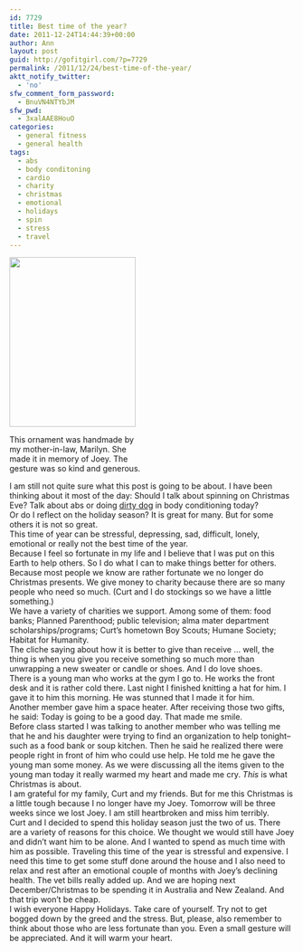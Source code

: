 ```yaml
---
id: 7729
title: Best time of the year?
date: 2011-12-24T14:44:39+00:00
author: Ann
layout: post
guid: http://gofitgirl.com/?p=7729
permalink: /2011/12/24/best-time-of-the-year/
aktt_notify_twitter:
  - 'no'
sfw_comment_form_password:
  - BnuVN4NTYbJM
sfw_pwd:
  - 3xalAAE8HouO
categories:
  - general fitness
  - general health
tags:
  - abs
  - body conditoning
  - cardio
  - charity
  - christmas
  - emotional
  - holidays
  - spin
  - stress
  - travel
---
```

<div id="attachment_7769" style="width: 233px" class="wp-caption alignleft">
  <a href="http://gofitgirl.com/blog/wp-content/uploads/2011/12/IMG_26471.jpg"><img class="size-medium wp-image-7769" title="IMG_2647" src="http://gofitgirl.com/blog/wp-content/uploads/2011/12/IMG_26471-223x300.jpg" alt="" width="223" height="300" /></a>
  
  <p class="wp-caption-text">
    This ornament was handmade by my mother-in-law, Marilyn. She made it in memory of Joey. The gesture was so kind and generous.
  </p>
</div>

  
I am still not quite sure what this post is going to be about. I have been thinking about it most of the day: Should I talk about spinning on Christmas Eve? Talk about abs or doing [dirty dog](http://2.bp.blogspot.com/-joFCAMF54K8/TfspIcYXO7I/AAAAAAAACi4/J0u5ZExPWB4/s1600/12.jpg) in body conditioning today?  
Or do I reflect on the holiday season? It is great for many. But for some others it is not so great.  
This time of year can be stressful, depressing, sad, difficult, lonely, emotional or really not the best time of the year.  
Because I feel so fortunate in my life and I believe that I was put on this Earth to help others. So I do what I can to make things better for others.  
Because most people we know are rather fortunate we no longer do Christmas presents. We give money to charity because there are so many people who need so much. (Curt and I do stockings so we have a little something.)  
We have a variety of charities we support. Among some of them: food banks; Planned Parenthood; public television; alma mater department scholarships/programs; Curt&#8217;s hometown Boy Scouts; Humane Society; Habitat for Humanity.  
The cliche saying about how it is better to give than receive &#8230; well, the thing is when you give you receive something so much more than unwrapping a new sweater or candle or shoes. And I do love shoes.  
There is a young man who works at the gym I go to. He works the front desk and it is rather cold there. Last night I finished knitting a hat for him. I gave it to him this morning. He was stunned that I made it for him.  
Another member gave him a space heater. After receiving those two gifts, he said: Today is going to be a good day. That made me smile.  
Before class started I was talking to another member who was telling me that he and his daughter were trying to find an organization to help tonight&#8211;such as a food bank or soup kitchen. Then he said he realized there were people right in front of him who could use help. He told me he gave the young man some money. As we were discussing all the items given to the young man today it really warmed my heart and made me cry. _This_ is what Christmas is about.  
I am grateful for my family, Curt and my friends. But for me this Christmas is a little tough because I no longer have my Joey. Tomorrow will be three weeks since we lost Joey. I am still heartbroken and miss him terribly.  
Curt and I decided to spend this holiday season just the two of us. There are a variety of reasons for this choice. We thought we would still have Joey and didn&#8217;t want him to be alone. And I wanted to spend as much time with him as possible. Traveling this time of the year is stressful and expensive. I need this time to get some stuff done around the house and I also need to relax and rest after an emotional couple of months with Joey&#8217;s declining health. The vet bills really added up. And we are hoping next December/Christmas to be spending it in Australia and New Zealand. And that trip won&#8217;t be cheap.  
I wish everyone Happy Holidays. Take care of yourself. Try not to get bogged down by the greed and the stress. But, please, also remember to think about those who are less fortunate than you. Even a small gesture will be appreciated. And it will warm your heart.